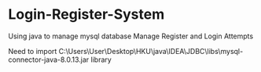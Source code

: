 # Login-Register-System
Using java to manage mysql database
Manage Register and Login Attempts

Need to import C:\Users\User\Desktop\HKU\java\IDEA\JDBC\libs\mysql-connector-java-8.0.13.jar library
